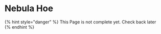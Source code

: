 # Nebula Hoe

{% hint style="danger" %}
This Page is not complete yet. Check back later
{% endhint %}

